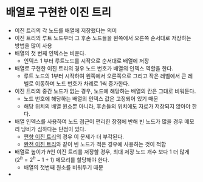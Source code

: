 # 배열로 구현한 이진 트리
- 이진 트리의 각 노드를 배열에 저장했다는 의미
- 이진 트리의 루트 노드부터 그 후손 노드들을 왼쪽에서 오른쪽 순서대로 저장하는 방법을 많이 사용
- 배열의 첫 번째 인덱스는 비운다. 
  - 인덱스 1 부터 루트노드를 시작으로 순서대로 배열에 저장
- 배열로 구현한 이진 트리의 경우 노드 번호가 배열의 인덱스 역할을 한다.
  - 루트 노드의 1부터 시작하여 왼쪽에서 오른쪽으로 그리고 작은 레벨에서 큰 레벨로 이동하며 노드 번호가 차례로 1씩 증가한다.
- 이진 트리의 중간 노드가 없는 경우, 노드에 해당하는 배열의 칸은 그대로 비워둔다.
  - 노드 번호에 해당하는 배열의 인덱스 값은 고정되어 있기 때문
  - 해당 위치의 배열 원소뿐 아니라, 후손들의 위치에도 자료가 저장되지 않아야 한다.
- 배열 인덱스를 사용하여 노드 접근이 편리한 장점에 반해 빈 노드가 많을 경우 메모리 낭비가 심하다는 단점이 있다.
  - [편향 이진 트리](SkewedBinaryTree.md)의 경우 이 문제가 더 부각된다.
  - [완전 이진 트리](markdown/DataStructure/CompleteBinaryTree.md)와 같이 빈 노드가 적은 경우에 사용하는 것이 적합
- 배열로 높이가 $h$인 이진 트리를 저장할 경우, 최대 저장 노드 개수 보다 1 더 많게 $(2^h = 2^h - 1 + 1)$ 메모리를 할당해야 한다.
  - 배열의 첫번째 원소를 비워두기 때문
- 